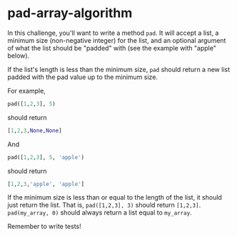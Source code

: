 # pad-array-algorithm

In this challenge, you'll want to write a method `pad`. It will accept a list, a minimum size (non-negative integer) for the list, and an optional argument of what the list should be "padded" with (see the example with "apple" below).

If the list's length is less than the minimum size, `pad` should return a new list padded with the pad value up to the minimum size.

For example,
```python
pad([1,2,3], 5)
```

should return

```python
[1,2,3,None,None]
```

And

```python
pad([1,2,3], 5, 'apple')
```

should return

```python
[1,2,3,'apple', 'apple']
```

If the minimum size is less than or equal to the length of the list, it should just return the list. That is, `pad([1,2,3], 3)` should return `[1,2,3]`. `pad(my_array, 0)` should always return a list equal to `my_array`.

Remember to write tests!
